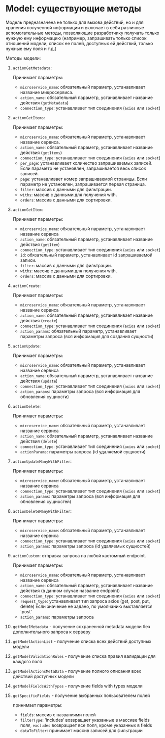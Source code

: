 # Model: существующие методы

Модель предназначена не только для вызова действий, но и для хранения
полученной информации и включает в себя различные вспомогательные
методы, позволяющие разработчику получать только нужную ему информацию
(например, запрашивать только список отношений модели, список ее полей,
доступных ей действий, только нужные ему поля и т.д.)

Методы модели:
1. `actionGetMetadata`:
   
   Принимает параметры:
    - `microservice_name`: обязательный параметр, устанавливает название
      микросервиса.
    - `action_name`: обязательный параметр, устанавливает название
      действия (`getMetadata`)
    - `connection_type`: устанавливает тип соединения (`axios` или `socket`)
    
2. `actionGetItems`:
   
   Принимает параметры:
    - `microservice_name`: обязательный параметр, устанавливает название
      сервиса.
    - `action_name`: обязательный параметр, устанавливает название
      действия (`getItems`)
    - `connection_type`: устанавливает тип соединения (`axios` или `socket`)
    - `per_page`: устанавливает количество запрашиваемых записей. Если
      параметр не установлен, запрашивается весь список записей.
    - `page`: устанавливает номер запрашиваемой страницы. Если параметр
      не установлен, запрашивается первая страница.
    - `filter`: массив с данными для фильтрации.
    - `withs`: массив с данными для получения with.
    - `orders`: массив с данными для сортировки.
    
3. `actionGetItem`:
   
   Принимает параметры:
    - `microservice_name`: обязательный параметр, устанавливает название
      сервиса
    - `action_name`: обязательный параметр, устанавливает название
      действия (`getItem`)
    - `connection_type`: устанавливает тип соединения (`axios` или `socket`)
    - `id`: обязательный параметр, устанавливает id запрашиваемой записи.
    - `filter`: массив с данными для фильтрации.
    - `withs`: массив с данными для получения with.
    - `orders`: массив с данными для сортировки.
    
4. `actionCreate`:
   
   Принимает параметры:
    - `microservice_name`: обязательный параметр, устанавливает название
      сервиса
    - `action_name`: обязательный параметр, устанавливает название
      действия (`create`)
    - `connection_type`: устанавливает тип соединения (`axios` или `socket`)
    - `action_params`: обязательный параметр, устанавливает параметры
      запроса (вся информация для создания сущности)
      
5. `actionUpdate`:
   
   Принимает параметры:
    - `microservice_name`: обязательный параметр, устанавливает название
      сервиса
    - `action_name`: обязательный параметр, устанавливает название
      действия (`update`)
    - `connection_type`: устанавливает тип соединения (`axios` или `socket`)
    - `action_params`: параметры запроса (вся информация для обновления
      сущности)
      
6. `actionDelete`:
   
   Принимает параметры:
    - `microservice_name`: обязательный параметр, устанавливает название
      сервиса
    - `action_name`: обязательный параметр, устанавливает название
      действия (`delete`)
    - `connection_type`: устанавливает тип соединения (`axios` или `socket`)
    - `actionParams`: параметры запроса (id удаляемой сущности)
    
7. `actionUpdateManyWithFilter`:
   
   Принимает параметры:
    - `microservice_name`: обязательный параметр, устанавливает название
      сервиса
    - `connection_type`: устанавливает тип соединения (`axios` или `socket`)
    - `action_params`: параметры запроса (вся информация для обновления
      сущностей)
      
8. `actionDeleteManyWithFilter`:

   Принимает параметры:
    - `microservice_name`: обязательный параметр, устанавливает название
      сервиса
    - `connection_type`: устанавливает тип соединения (`axios` или `socket`)
    - `action_params`: параметры запроса (id удаляемых сущностей)

9. `actionCustom`: отправка запроса на любой кастомный endpoint.

    Принимает параметры:
    - `microservice_name`: обязательный параметр, устанавливает название
      сервиса
    - `action_name`: обязательный параметр, устанавливает название
      действия (в данном случае название endpoint)
    - `connection_type`: устанавливает тип соединения (`axios` или `socket`)
    - `request_type`: устанавливает тип запроса axios (get, post, put, delete)
      Если значение не задано, по умолчанию выставляется 'post'
    - `action_params`: параметры запроса
    
10. `getModelMetadata` - получение сохраненной metadata модели без
   дополнительного запроса к серверу
   
11. `getModelActionList` - получение списка всех действий доступных
    модели
    
12. `getModelValidationRules` - получение списка правил валидации для
    каждого поля
    
13. `getModelActionsMetaData` - получение полного описания всех действий
    доступных модели
    
14. `getModelFieldsWithTypes` - получение fields with types модели
    
15. `getSpecificFields` - получение выбранных пользователем полей
    
    принимает параметры:
    - `fields`: массив с названиями полей
    - `filterType`: ‘includes’ возвращает указанные в массиве fields
      поля, `excludes` возвращает все поля, кроме указанных в fields
    - `dataToFilter`: принимает массив записей для фильтрации

